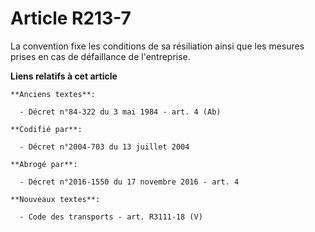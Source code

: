 # Article R213-7

La convention fixe les conditions de sa résiliation ainsi que les mesures prises en cas de défaillance de l'entreprise.

**Liens relatifs à cet article**

	**Anciens textes**:

	  - Décret n°84-322 du 3 mai 1984 - art. 4 (Ab)

	**Codifié par**:

	  - Décret n°2004-703 du 13 juillet 2004

	**Abrogé par**:

	  - Décret n°2016-1550 du 17 novembre 2016 - art. 4

	**Nouveaux textes**:

	  - Code des transports - art. R3111-18 (V)
